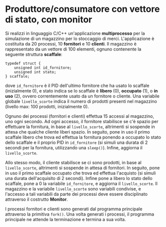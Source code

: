 Produttore/consumatore con vettore di stato, con monitor
========================================================

Si realizzi in linguaggio C/C++ un'applicazione **multiprocesso** per la
simulazione di un magazzino per lo stoccaggio di merci. L'applicazione è
costituita da 20 processi, 10 **fornitori** e 10 **clienti**. Il
magazzino è rappresentato da un vettore di 100 elementi, ognuno
contenente la seguente struttura **scaffale**:

    typedef struct {
        unsigned int id_fornitore;
        unsigned int stato; 
    } scaffale;

dove `id_fornitore` è il PID dell'ultimo fornitore che ha usato lo
scaffale (inizialmente 0), e stato indica se lo scaffale è **libero**
(0), **occupato** (1), o **in uso** (2), ovvero correntemente usato da
un fornitore o cliente. Una variabile globale `livello_scorte` indica il
numero di prodotti presenti nel magazzino (livello max: 100 prodotti,
inizialmente 0).

Ognuno dei processi (fornitori e clienti) effettua 15 accessi al
magazzino, uno ogni secondo. Ad ogni accesso, il fornitore stabilisce se
c'è spazio per effettuare la fornitura, in base al `livello_scorte`,
altrimenti si sospende in attesa che qualche cliente liberi spazio. In
seguito, pone in uso il primo scaffale libero che trova ed effettua la
fornitura ponendo a occupato lo stato dello scaffale e il proprio PID in
`id_fornitore` (si simuli una durata di 2 secondi per la fornitura,
utilizzando una `sleep()`). Infine, aggiorna il `livello_scorte`.

Allo stesso modo, il cliente stabilisce se ci sono prodotti, in base al
`livello_scorte`, altrimenti si sospende in attesa di fornitori. In
seguito, pone in uso il primo scaffale occupato che trova ed effettua
l'acquisto (si simuli una durata dell'acquisito di 2 secondi). Infine
pone a libero lo stato dello scaffale, pone a 0 la variabile
`id_fornitore`, e aggiorna il `livello_scorte`. Il magazzino e la
variabile `livello_scorte` sono variabili condivise, e l'accesso a tali
variabili da parte dei processi deve essere disciplinato attraverso il
costrutto **Monitor**.

I processi fornitori e clienti sono generati dal programma principale
attraverso la primitiva `fork()`. Una volta generati i processi, il
programma principale ne attende la terminazione e termina a sua volta.
